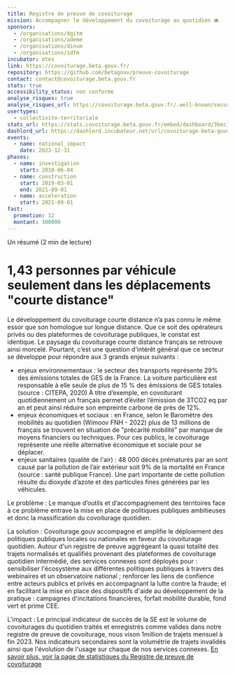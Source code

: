 ```yaml
---
title: Registre de preuve de covoiturage
mission: Accompagner le développement du covoiturage au quotidien 🚘
sponsors:
  - /organisations/dgitm
  - /organisations/ademe
  - /organisations/dinum
  - /organisations/idfm
incubator: mtes
link: https://covoiturage.beta.gouv.fr/
repository: https://github.com/betagouv/preuve-covoiturage
contact: contact@covoiturage.beta.gouv.fr
stats: true
accessibility_status: non conforme
analyse_risques: true
analyse_risques_url: https://covoiturage.beta.gouv.fr/.well-known/security-policy.txt
usertypes:
  - collectivite-territoriale
stats_url: https://stats.covoiturage.beta.gouv.fr/embed/dashboard/3bec1692-1456-41c2-95a9-6606af329df9
dashlord_url: https://dashlord.incubateur.net/url/covoiturage-beta-gouv-fr/
events:
  - name: national_impact
    date: 2023-12-31
phases:
  - name: investigation
    start: 2018-06-04
  - name: construction
    start: 2019-03-01
    end: 2021-09-01
  - name: acceleration
    start: 2021-09-01
fast:
  promotion: 12
  montant: 300000
---
```

Un résumé (2 min de lecture)

# 1,43 personnes par véhicule seulement dans les déplacements "courte distance"

Le développement du covoiturage courte distance n’a pas connu le même essor que son homologue sur longue distance. Que ce soit des opérateurs privés ou des plateformes de covoiturage publiques, le constat est identique. Le paysage du covoiturage courte distance français se retrouve ainsi morcelé. 
Pourtant, c’est une question d’intérêt général que ce secteur se développe pour répondre aux 3 grands enjeux suivants : 
* enjeux environnementaux : le secteur des transports représente 29% des émissions totales de GES de la France. La voiture particulière est responsable à elle seule de plus de 15 %  des émissions de GES totales (source : CITEPA, 2020) À titre d’exemple, en covoiturant quotidiennement un français permet d’éviter l’émission de 3TCO2 eq par an et peut ainsi réduire son empreinte carbone de près de 12%.
* enjeux économiques et sociaux : en France, selon le Baromètre des mobilités au quotidien (Wimoov FNH - 2022) plus de 13 millions de français se trouvent en situation de "précarité mobilité" par manque de moyens financiers ou techniques. Pour ces publics, le covoiturage représente une réelle alternative économique et sociale pour se déplacer.
* enjeux sanitaires (qualité de l'air) : 48 000 décès prématurés par an sont causé par la pollution de l’air extérieur soit 9% de la mortalité en France (source : santé publique France). Une part importante de cette pollution résulte du dioxyde d’azote et des particules fines générées par les véhicules. 

Le problème : 
Le manque d’outils et d’accompagnement des territoires face à ce problème entrave la mise en place de politiques publiques ambitieuses et donc la massification du covoiturage quotidien.


La solution : 
Covoiturage.gouv accompagne et amplifie le déploiement des politiques publiques locales ou nationales en faveur du covoiturage quotidien.
Autour d'un registre de preuve aggrégeant la quasi totalité des trajets normalisés et qualifiés provenant des plateformes de covoiturage quotidien intermédié, des services connexes sont déployés pour : sensibiliser l'écosystème aux différentes politiques publiques à travers des webinaires et un observatoire national ; renforcer les liens de confience entre acteurs publics et privés en accompagnant la lutte contre la fraude; et en facilitant la mise en place des dispositifs d'aide au développement de la pratique : campagnes d'incitations financières, forfait mobilité durable, fond vert et prime CEE.

L’impact :
Le principal indicateur de succès de la SE est le volume de covoiturages du quotidien traités et enregistrés comme valides dans notre registre de preuve de covoiturage, nous vison 1million de trajets mensuel à fin 2023. Nos indicateurs secondaires sont la volumétrie de trajets invalidés ainsi que l'évolution de l'usage sur chaque de nos services connexes. [En savoir plus, voir la page de statistiques du Registre de preuve de covoiturage](https://stats.covoiturage.beta.gouv.fr/embed/dashboard/3bec1692-1456-41c2-95a9-6606af329df9) 

